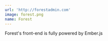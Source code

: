 ```yaml
---
url: 'http://forestadmin.com'
image: forest.png
name: Forest
---
```

Forest's front-end is fully powered by Ember.js